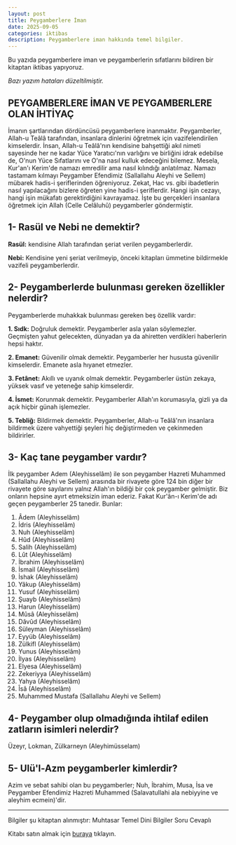 ```yaml
---
layout: post
title: Peygamberlere İman
date: 2025-09-05
categories: iktibas
description: Peygamberlere iman hakkında temel bilgiler.
---
```


Bu yazıda peygamberlere iman ve peygamberlerin sıfatlarını bildiren bir kitaptan iktibas yapıyoruz.

*Bazı yazım hataları düzeltilmiştir.*

## PEYGAMBERLERE İMAN VE PEYGAMBERLERE OLAN İHTİYAÇ

İmanın şartlarından dördüncüsü peygamberlere inanmaktır. Peygamberler, Allah-u Teâlâ tarafından, insanlara dinlerini öğretmek için vazifelendirilen kimselerdir. İnsan, Allah-u Teâlâ'nın kendisine bahşettiği akıl nimeti sayesinde her ne kadar Yüce Yaratıcı'nın varlığını ve birliğini idrak edebilse de, O'nun Yüce Sıfatlarını ve O'na nasıl kulluk edeceğini bilemez. Mesela, Kur'an'ı Kerim'de namazı emredilir ama nasıl kılındığı anlatılmaz. Namazı tastamam kılmayı Peygamber Efendimiz (Sallallahu Aleyhi ve Sellem) mübarek hadis-i şeriflerinden öğreniyoruz. Zekat, Hac vs. gibi ibadetlerin nasıl yapılacağını bizlere öğreten yine hadis-i şeriflerdir. Hangi işin cezayı, hangi işin mükafatı gerektirdiğini kavrayamaz. İşte bu gerçekleri insanlara öğretmek için Allah (Celle Celâluhû) peygamberler göndermiştir.

## 1- Rasül ve Nebi ne demektir? 

**Rasül:** kendisine Allah tarafından şeriat verilen peygamberlerdir.

**Nebi:** Kendisine yeni şeriat verilmeyip, önceki kitapları ümmetine bildirmekle vazifeli peygamberlerdir.

## 2- Peygamberlerde bulunması gereken özellikler nelerdir? 

Peygamberlerde muhakkak bulunması gereken beş özellik vardır:

**1. Sıdk:** Doğruluk demektir. Peygamberler asla yalan söylemezler. Geçmişten yahut gelecekten, dünyadan ya da ahiretten verdikleri haberlerin hepsi haktır.

**2. Emanet:** Güvenilir olmak demektir. Peygamberler her hususta güvenilir kimselerdir. Emanete asla hıyanet etmezler.

**3. Fetânet:** Akıllı ve uyanık olmak demektir. Peygamberler üstün zekaya, yüksek vasıf ve yeteneğe sahip kimselerdir.

**4. İsmet:** Korunmak demektir. Peygamberler Allah'ın korumasıyla, gizli ya da açık hiçbir günah işlemezler.

**5. Tebliğ:** Bildirmek demektir. Peygamberler, Allah-u Teâlâ'nın insanlara bildirmek üzere vahyettiği şeyleri hiç değiştirmeden ve çekinmeden bildirirler.

## 3- Kaç tane peygamber vardır?

İlk peygamber Adem (Aleyhisselâm) ile son peygamber Hazreti Muhammed (Sallallahu Aleyhi ve Sellem) arasında bir rivayete göre 124 bin diğer bir rivayete göre sayılarını yalnız Allah'ın bildiği bir çok peygamber gelmiştir. Biz onların hepsine ayırt etmeksizin iman ederiz. Fakat Kur'ân-ı Kerim'de adı geçen peygamberler 25 tanedir. Bunlar:

1. Âdem (Aleyhisselâm)
2. İdris (Aleyhisselâm)
3. Nuh (Aleyhisselâm)
4. Hûd (Aleyhisselâm)
5. Salih (Aleyhisselâm)
6. Lût (Aleyhisselâm)
7. İbrahim (Aleyhisselâm)
8. İsmail (Aleyhisselâm)
9. İshak (Aleyhisselâm)
10. Yâkup (Aleyhisselâm)
11. Yusuf (Aleyhisselâm)
12. Şuayb (Aleyhisselâm)
13. Harun (Aleyhisselâm)
14. Mûsâ (Aleyhisselâm)
15. Dâvûd (Aleyhisselâm)
16. Süleyman (Aleyhisselâm)
17. Eyyüb (Aleyhisselâm)
18. Zülkifl (Aleyhisselâm)
19. Yunus (Aleyhisselâm)
20. İlyas (Aleyhisselâm)
21. Elyesa (Aleyhisselâm)
22. Zekeriyya (Aleyhisselâm)
23. Yahya (Aleyhisselâm)
24. Îsâ (Aleyhisselâm)
25. Muhammed Mustafa (Sallallahu Aleyhi ve Sellem)

## 4- Peygamber olup olmadığında ihtilaf edilen zatların isimleri nelerdir?

Üzeyr, Lokman, Zülkarneyn (Aleyhimüsselam)

## 5- Ulü'l-Azm peygamberler kimlerdir?

Azim ve sebat sahibi olan bu peygamberler; Nuh, İbrahim, Musa, İsa ve Peygamber Efendimiz Hazreti Muhammed (Salavatullahi ala nebiyyine ve aleyhim ecmein)'dir.

---

Bilgiler şu kitaptan alınmıştır: Muhtasar Temel Dini Bilgiler Soru Cevaplı

Kitabı satın almak için [buraya](https://www.ahiskayayinevi.com/muhtasar-temel-dini-bilgiler-soru-cevapli) tıklayın.
